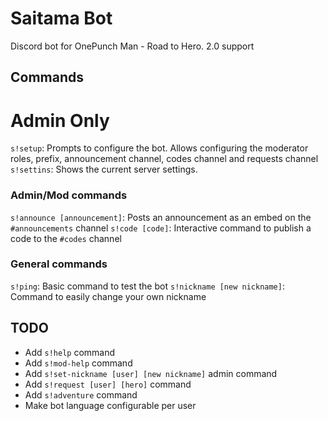 # Saitama Bot

Discord bot for OnePunch Man - Road to Hero. 2.0 support

## Commands

# Admin Only

`s!setup`: Prompts to configure the bot. Allows configuring the moderator roles, prefix, announcement channel, codes channel and requests channel
`s!settins`: Shows the current server settings.

### Admin/Mod commands

`s!announce [announcement]`: Posts an announcement as an embed on the `#announcements` channel
`s!code [code]`: Interactive command to publish a code to the `#codes` channel

### General commands

`s!ping`: Basic command to test the bot
`s!nickname [new nickname]`: Command to easily change your own nickname

## TODO

- Add `s!help` command
- Add `s!mod-help` command
- Add `s!set-nickname [user] [new nickname]` admin command
- Add `s!request [user] [hero]` command
- Add `s!adventure` command
- Make bot language configurable per user
